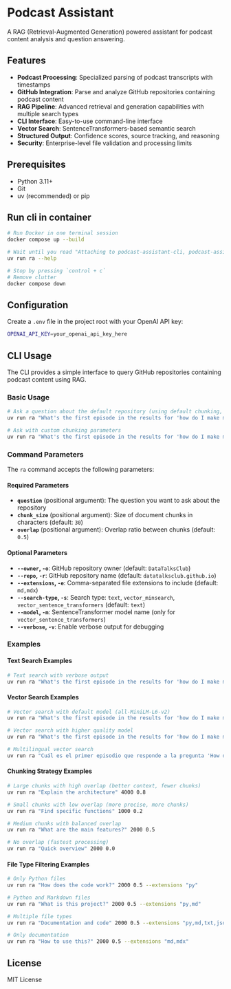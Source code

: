 # Podcast Assistant

A RAG (Retrieval-Augmented Generation) powered assistant for podcast content analysis and question answering.

## Features

- **Podcast Processing**: Specialized parsing of podcast transcripts with timestamps
- **GitHub Integration**: Parse and analyze GitHub repositories containing podcast content
- **RAG Pipeline**: Advanced retrieval and generation capabilities with multiple search types
- **CLI Interface**: Easy-to-use command-line interface
- **Vector Search**: SentenceTransformers-based semantic search
- **Structured Output**: Confidence scores, source tracking, and reasoning
- **Security**: Enterprise-level file validation and processing limits

## Prerequisites

- Python 3.11+
- Git
- uv (recommended) or pip

## Run cli in container

```bash
# Run Docker in one terminal session
docker compose up --build

# Wait until you read "Attaching to podcast-assistant-cli, podcast-assistant-redis"), then run cli in a separate terminal (see below for more run commands)
uv run ra --help

# Stop by pressing `control + c`
# Remove clutter 
docker compose down 
```

## Configuration

Create a `.env` file in the project root with your OpenAI API key:

```bash
OPENAI_API_KEY=your_openai_api_key_here
```

## CLI Usage

The CLI provides a simple interface to query GitHub repositories containing podcast content using RAG.

### Basic Usage

```bash
# Ask a question about the default repository (using default chunking, fast and lightweight)
uv run ra "What's the first episode in the results for 'how do I make money with AI?'"

# Ask with custom chunking parameters
uv run ra "What's the first episode in the results for 'how do I make money with AI?'" 1500 0.75
```

### Command Parameters

The `ra` command accepts the following parameters:

#### Required Parameters
- **`question`** (positional argument): The question you want to ask about the repository
- **`chunk_size`** (positional argument): Size of document chunks in characters (default: `30`)
- **`overlap`** (positional argument): Overlap ratio between chunks (default: `0.5`)

#### Optional Parameters

- **`--owner`, `-o`**: GitHub repository owner (default: `DataTalksClub`)
- **`--repo`, `-r`**: GitHub repository name (default: `datatalksclub.github.io`)
- **`--extensions`, `-e`**: Comma-separated file extensions to include (default: `md,mdx`)
- **`--search-type`, `-s`**: Search type: `text`, `vector_minsearch`, `vector_sentence_transformers` (default: `text`)
- **`--model`, `-m`**: SentenceTransformer model name (only for `vector_sentence_transformers`)
- **`--verbose`, `-v`**: Enable verbose output for debugging

### Examples

#### Text Search Examples
```bash
# Text search with verbose output
uv run ra "What's the first episode in the results for 'how do I make money with AI?'" 3000 0.25 --verbose
```

#### Vector Search Examples
```bash
# Vector search with default model (all-MiniLM-L6-v2)
uv run ra "What's the first episode in the results for 'how do I make money with AI?'" 2000 0.5 --search-type vector_sentence_transformers

# Vector search with higher quality model
uv run ra "What's the first episode in the results for 'how do I make money with AI?'" 3000 0.25 --search-type vector_sentence_transformers --model all-mpnet-base-v2

# Multilingual vector search
uv run ra "Cuál es el primer episodio que responde a la pregunta 'How do I make money with AI?'"" 2000 0.5 --search-type vector_sentence_transformers --model paraphrase-multilingual-MiniLM-L12-v2
```

#### Chunking Strategy Examples
```bash
# Large chunks with high overlap (better context, fewer chunks)
uv run ra "Explain the architecture" 4000 0.8

# Small chunks with low overlap (more precise, more chunks)
uv run ra "Find specific functions" 1000 0.2

# Medium chunks with balanced overlap
uv run ra "What are the main features?" 2000 0.5

# No overlap (fastest processing)
uv run ra "Quick overview" 2000 0.0
```

#### File Type Filtering Examples
```bash
# Only Python files
uv run ra "How does the code work?" 2000 0.5 --extensions "py"

# Python and Markdown files
uv run ra "What is this project?" 2000 0.5 --extensions "py,md"

# Multiple file types
uv run ra "Documentation and code" 2000 0.5 --extensions "py,md,txt,json"

# Only documentation
uv run ra "How to use this?" 2000 0.5 --extensions "md,mdx"
```

## License

MIT License
